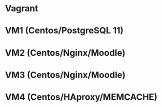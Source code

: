 # Vagrant
# VM1 (Centos/PostgreSQL 11)
# VM2 (Centos/Nginx/Moodle)
# VM3 (Centos/Nginx/Moodle)
# VM4 (Centos/HAproxy/MEMCACHE)
